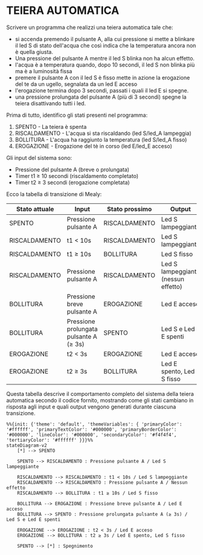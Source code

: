 
# **TEIERA AUTOMATICA**

Scrivere un programma che realizzi una teiera automatica tale che:
- si accenda premendo il pulsante A, alla cui pressione si mette a blinkare il led S di stato dell'acqua che così indica che la temperatura ancora non è quella giusta. 
- Una pressione del pulsante A mentre il led S blinka non ha alcun effetto.
- l'acqua è a temperatura quando, dopo 10 secondi, il led S non blinka più ma è a luminosità fissa
- premere il pulsante A con il  led S è fisso mette in azione la erogazione del te da un ugello, segnalata da un led E acceso
- l'erogazione termina dopo 3 secondi, passati i quali il led E si spegne.
- una pressione prolungata del pulsante A (più di 3 secondi) spegne la teiera disattivando tutti i led.

Prima di tutto, identifico gli stati presenti nel programma:
1. SPENTO - La teiera è spenta
2. RISCALDAMENTO - L'acqua si sta riscaldando (led S/led_A lampeggia)
3. BOLLITURA - L'acqua ha raggiunto la temperatura (led S/led_A fisso)
4. EROGAZIONE - Erogazione del tè in corso (led E/led_E acceso)

Gli input del sistema sono:
- Pressione del pulsante A (breve o prolungata)
- Timer t1 ≥ 10 secondi (riscaldamento completato)
- Timer t2 ≥ 3 secondi (erogazione completata)

Ecco la tabella di transizione di Mealy:

| Stato attuale | Input | Stato prossimo | Output |
|---------------|-------|---------------|--------|
| SPENTO | Pressione pulsante A | RISCALDAMENTO | Led S lampeggiante |
| RISCALDAMENTO | t1 < 10s | RISCALDAMENTO | Led S lampeggiante |
| RISCALDAMENTO | t1 ≥ 10s | BOLLITURA | Led S fisso |
| RISCALDAMENTO | Pressione pulsante A | RISCALDAMENTO | Led S lampeggiante (nessun effetto) |
| BOLLITURA | Pressione breve pulsante A | EROGAZIONE | Led E acceso |
| BOLLITURA | Pressione prolungata pulsante A (≥ 3s) | SPENTO | Led S e Led E spenti |
| EROGAZIONE | t2 < 3s | EROGAZIONE | Led E acceso |
| EROGAZIONE | t2 ≥ 3s | BOLLITURA | Led E spento, Led S fisso |

Questa tabella descrive il comportamento completo del sistema della teiera automatica secondo il codice fornito, mostrando come gli stati cambiano in risposta agli input e quali output vengono generati durante ciascuna transizione.

```mermaid
%%{init: {'theme': 'default', 'themeVariables': { 'primaryColor': '#ffffff', 'primaryTextColor': '#000000', 'primaryBorderColor': '#000000', 'lineColor': '#000000', 'secondaryColor': '#f4f4f4', 'tertiaryColor': '#ffffff' }}}%%
stateDiagram-v2
    [*] --> SPENTO
    
    SPENTO --> RISCALDAMENTO : Pressione pulsante A / Led S lampeggiante
    
    RISCALDAMENTO --> RISCALDAMENTO : t1 < 10s / Led S lampeggiante
    RISCALDAMENTO --> RISCALDAMENTO : Pressione pulsante A / Nessun effetto
    RISCALDAMENTO --> BOLLITURA : t1 ≥ 10s / Led S fisso
    
    BOLLITURA --> EROGAZIONE : Pressione breve pulsante A / Led E acceso
    BOLLITURA --> SPENTO : Pressione prolungata pulsante A (≥ 3s) / Led S e Led E spenti
    
    EROGAZIONE --> EROGAZIONE : t2 < 3s / Led E acceso
    EROGAZIONE --> BOLLITURA : t2 ≥ 3s / Led E spento, Led S fisso
    
    SPENTO --> [*] : Spegnimento
```
